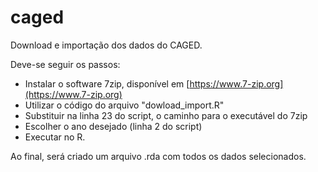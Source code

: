 # caged
Download e importação dos dados do CAGED.

Deve-se seguir os passos:

* Instalar o software 7zip, disponível em [https://www.7-zip.org](https://www.7-zip.org)
* Utilizar o código do arquivo "dowload_import.R"
* Substituir na linha 23 do script, o caminho para o executável do 7zip
* Escolher o ano desejado (linha 2 do script)
* Executar no R.

Ao final, será criado um arquivo .rda com todos os dados selecionados.